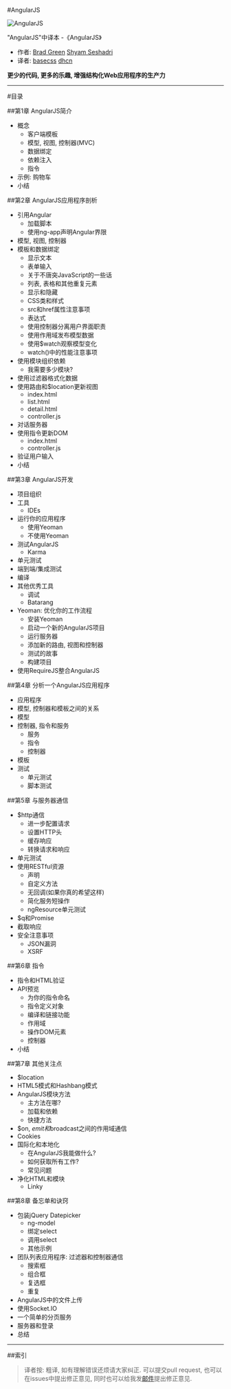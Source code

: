 #AngularJS

![AngularJS](figure/angularjs-book.jpg)

"AngularJS"中译本 -《AngularJS》

+ 作者: [Brad Green](https://github.com/bradlygreen)  [Shyam Seshadri](https://github.com/shyamseshadri)
+ 译者: [basecss](mailto:270842722@qq.com) [dhcn](https://github.com/dhcn)

**更少的代码, 更多的乐趣, 增强结构化Web应用程序的生产力**

**************************

#目录

##第1章 AngularJS简介

+ 概念
  + 客户端模板
  + 模型, 视图, 控制器(MVC)
  + 数据绑定
  + 依赖注入
  + 指令
+ 示例: 购物车
+ 小结

##第2章 AngularJS应用程序剖析

+ 引用Angular
  + 加载脚本
  + 使用ng-app声明Angular界限
+ 模型, 视图, 控制器
+ 模板和数据绑定
  + 显示文本
  + 表单输入
  + 关于不唐突JavaScript的一些话
  + 列表, 表格和其他重复元素
  + 显示和隐藏
  + CSS类和样式
  + src和href属性注意事项
  + 表达式
  + 使用控制器分离用户界面职责
  + 使用作用域发布模型数据
  + 使用$watch观察模型变化
  + watch()中的性能注意事项
+ 使用模块组织依赖
  + 我需要多少模块?
+ 使用过滤器格式化数据
+ 使用路由和$location更新视图
  + index.html
  + list.html
  + detail.html
  + controller.js
+ 对话服务器
+ 使用指令更新DOM
  + index.html
  + controller.js
+ 验证用户输入
+ 小结

##第3章 AngularJS开发

+ 项目组织
+ 工具
  + IDEs
+ 运行你的应用程序
  + 使用Yeoman
  + 不使用Yeoman
+ 测试AngularJS
  + Karma
+ 单元测试
+ 端到端/集成测试
+ 编译
+ 其他优秀工具
  + 调试
  + Batarang
+ Yeoman: 优化你的工作流程
  + 安装Yeoman
  + 启动一个新的AngularJS项目
  + 运行服务器
  + 添加新的路由, 视图和控制器
  + 测试的故事
  + 构建项目
+ 使用RequireJS整合AngularJS

##第4章 分析一个AngularJS应用程序

+ 应用程序
+ 模型, 控制器和模板之间的关系
+ 模型
+ 控制器, 指令和服务
  + 服务
  + 指令
  + 控制器
+ 模板
+ 测试
  + 单元测试
  + 脚本测试
    
##第5章 与服务器通信

+ $http通信
  + 进一步配置请求
  + 设置HTTP头
  + 缓存响应
  + 转换请求和响应
+ 单元测试
+ 使用RESTful资源
  + 声明
  + 自定义方法
  + 无回调(如果你真的希望这样)
  + 简化服务短操作
  + ngResource单元测试
+ $q和Promise
+ 截取响应
+ 安全注意事项
  + JSON漏洞
  + XSRF
  
##第6章 指令

+ 指令和HTML验证
+ API预览
  + 为你的指令命名
  + 指令定义对象
  + 编译和链接功能
  + 作用域
  + 操作DOM元素
  + 控制器
+ 小结

##第7章 其他关注点

+ $location
+ HTML5模式和Hashbang模式
+ AngularJS模块方法
  + 主方法在哪?
  + 加载和依赖
  + 快捷方法
+ $on, $emit和$broadcast之间的作用域通信
+ Cookies
+ 国际化和本地化
  + 在AngularJS我能做什么?
  + 如何获取所有工作?
  + 常见问题
+ 净化HTML和模块
  + Linky
  
##第8章 备忘单和诀窍

+ 包装jQuery Datepicker
  + ng-model
  + 绑定select
  + 调用select
  + 其他示例
+ 团队列表应用程序: 过滤器和控制器通信
  + 搜索框
  + 组合框
  + 复选框
  + 重复
+ AngularJS中的文件上传
+ 使用Socket.IO
+ 一个简单的分页服务
+ 服务器和登录
+ 总结

*************

##索引

> 译者按: 粗译, 如有理解错误还烦请大家纠正. 可以提交pull request, 也可以在issues中提出修正意见, 同时也可以给我发[邮件](mailto:270842722@qq.com)提出修正意见. 